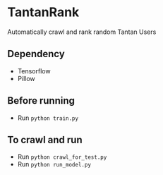 # TantanRank
Automatically crawl and rank random Tantan Users

## Dependency
 - Tensorflow
 - Pillow

## Before running
 - Run `python train.py`

## To crawl and run
 - Run `python crawl_for_test.py`
 - Run `python run_model.py`

